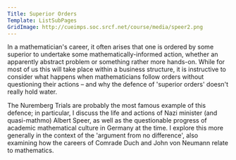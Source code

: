 ```yaml
---
Title: Superior Orders
Template: ListSubPages
GridImage: http://cueimps.soc.srcf.net/course/media/speer2.png
---
```


In a mathematician's career, it often arises that one is ordered by some superior to undertake some mathematically-informed action, whether an apparently abstract problem or something rather more hands-on. While for most of us this will take place within a business structure, it is instructive to consider what happens when mathematicians follow orders without questioning their actions – and why the defence of 'superior orders' doesn't really hold water. 

The Nuremberg Trials are probably the most famous example of this defence; in particular, I discuss the life and actions of Nazi minister (and quasi-mathmo) Albert Speer, as well as the questionable progress of academic mathematical culture in Germany at the time. I explore this more generally in the context of the 'argument from no difference', also examining how the careers of Comrade Duch and John von Neumann relate to mathematics. 

